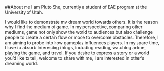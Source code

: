 ##About me
I am Pluto She, currently a student of EAE program at the University of Utah.

I would like to demonstrate my dream world towards others. It is the reason why I find the medium of game. In my perspective, comparing other mediums, game not only show the world to audiences but also challenge people to create a certain flow or mode to overcome obstacles. Therefore, I am aiming to probe into how gameplay influences players.
In my spare time, I love to absorb interesting things, including reading, watching anime, playing the game, and travel. If you desire to express a story or a world you’d like to tell, welcome to share with me, I am interested in other’s dreaming world.


